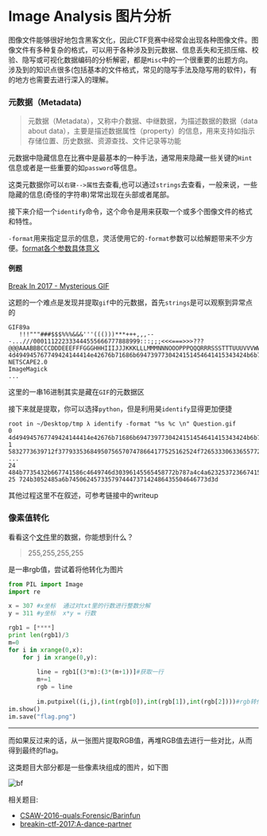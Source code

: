 #  Image Analysis 图片分析

图像文件能够很好地包含黑客文化，因此CTF竞赛中经常会出现各种图像文件。图像文件有多种复杂的格式，可以用于各种涉及到元数据、信息丢失和无损压缩、校验、隐写或可视化数据编码的分析解密，都是`Misc`中的一个很重要的出题方向。涉及到的知识点很多(包括基本的文件格式，常见的隐写手法及隐写用的软件)，有的地方也需要去进行深入的理解。



### 元数据（Metadata)

> 元数据（Metadata），又称中介数据、中继数据，为描述数据的数据（data about data），主要是描述数据属性（property）的信息，用来支持如指示存储位置、历史数据、资源查找、文件记录等功能

元数据中隐藏信息在比赛中是最基本的一种手法，通常用来隐藏一些关键的`Hint`信息或者是一些重要的如`password`等信息。

这类元数据你可以`右键-->属性`去查看,也可以通过`strings`去查看，一般来说，一些隐藏的信息(奇怪的字符串)常常出现在头部或者尾部。

接下来介绍一个`identify`命令，这个命令是用来获取一个或多个图像文件的格式和特性。

`-format`用来指定显示的信息，灵活使用它的`-format`参数可以给解题带来不少方便。[format各个参数具体意义](https://www.imagemagick.org/script/escape.php)

#### 例题

[Break In 2017 - Mysterious GIF](https://github.com/ctfs/write-ups-2017/tree/master/breakin-ctf-2017/misc/Mysterious-GIF)

这题的一个难点是发现并提取`gif`中的元数据，首先`strings`是可以观察到异常点的

```shell
GIF89a
   !!!"""###$$$%%%&&&'''((()))***+++,,,---...///000111222333444555666777888999:::;;;<<<===>>>???@@@AAABBBCCCDDDEEEFFFGGGHHHIIIJJJKKKLLLMMMNNNOOOPPPQQQRRRSSSTTTUUUVVVWWWXXXYYYZZZ[[[\\\]]]^^^___```aaabbbcccdddeeefffggghhhiiijjjkkklllmmmnnnooopppqqqrrrssstttuuuvvvwwwxxxyyyzzz{{{|||}}}~~~
4d494945767749424144414e42676b71686b6947397730424151454641415343424b6b776767536c41674541416f4942415144644d4e624c3571565769435172
NETSCAPE2.0
ImageMagick
...
```

这里的一串16进制其实是藏在`GIF`的元数据区

接下来就是提取，你可以选择`python`，但是利用昊`identify`显得更加便捷

```shell
root in ~/Desktop/tmp λ identify -format "%s %c \n" Question.gif
0 4d494945767749424144414e42676b71686b6947397730424151454641415343424b6b776767536c41674541416f4942415144644d4e624c3571565769435172 
1 5832773639712f377933536849507565707478664177525162524f72653330633655772f6f4b3877655a547834346d30414c6f75685634364b63514a6b687271 
...
24 484b7735432b667741586c4649746d30396145565458772b787a4c4a623253723667415450574d35715661756278667362356d58482f77443969434c684a536f 
25 724b3052485a6b745062457335797444737142486435504646773d3d 
```

其他过程这里不在叙述，可参考链接中的writeup

### 像素值转化

看看这个<a href="/misc/picutre/file/rgb.rar">文件</a>里的数据，你能想到什么？

> 255,255,255,255

是一串rgb值，尝试着将他转化为图片

```python
from PIL import Image
import re

x = 307 #x坐标  通过对txt里的行数进行整数分解
y = 311 #y坐标  x*y = 行数

rgb1 = [****]
print len(rgb1)/3
m=0
for i in xrange(0,x):
    for j in xrange(0,y):
    	
        line = rgb1[(3*m):(3*(m+1))]#获取一行
        m+=1
        rgb = line
     
        im.putpixel((i,j),(int(rgb[0]),int(rgb[1]),int(rgb[2])))#rgb转化为像素
im.show()
im.save("flag.png")
```

---

而如果反过来的话，从一张图片提取RGB值，再堆RGB值去进行一些对比，从而得到最终的flag。

这类题目大部分都是一些像素块组成的图片，如下图

![bf](/misc/picture/figure/brainfun.png)


相关题目:

- [CSAW-2016-quals:Forensic/Barinfun](https://github.com/ctfs/write-ups-2016/tree/master/csaw-ctf-2016-quals/forensics/brainfun-50)
- [breakin-ctf-2017:A-dance-partner](https://github.com/ctfs/write-ups-2017/tree/master/breakin-ctf-2017/misc/A-dance-partner)
